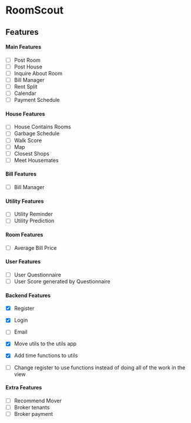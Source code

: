 # RoomScout

## Features
#### Main Features
- [ ] Post Room
- [ ] Post House
- [ ] Inquire About Room
- [ ] Bill Manager
- [ ] Rent Split
- [ ] Calendar
- [ ] Payment Schedule

#### House Features
- [ ] House Contains Rooms
- [ ] Garbage Schedule
- [ ] Walk Score
- [ ] Map
- [ ] Closest Shops
- [ ] Meet Housemates

#### Bill Features
- [ ] Bill Manager

#### Utility Features
- [ ] Utility Reminder
- [ ] Utility Prediction

#### Room Features
- [ ] Average Bill Price

#### User Features
- [ ] User Questionnaire
- [ ] User Score generated by Questionnaire

#### Backend Features
- [x] Register
- [x] Login
- [ ] Email
- [x] Move utils to the utils app
- [x] Add time functions to utils
- [ ] Change register to use functions instead of doing all of the work in the view


#### Extra Features
- [ ] Recommend Mover
- [ ] Broker tenants
- [ ] Broker payment
